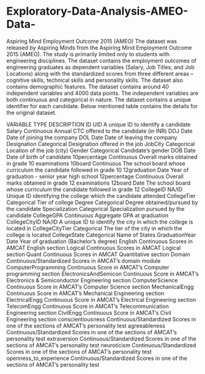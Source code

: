 # Exploratory-Data-Analysis-AMEO-Data-


Aspiring Mind Employment Outcome 2015 (AMEO)
The dataset was released by Aspiring Minds from the Aspiring Mind Employment Outcome 2015 (AMEO). The study is primarily limited only to students with engineering disciplines. The dataset contains the employment outcomes of engineering graduates as dependent variables (Salary, Job Titles, and Job Locations) along with the standardized scores from three different areas – cognitive skills, technical skills and personality skills. The dataset also contains demographic features. The dataset contains around 40 independent variables and 4000 data points. The independent variables are both continuous and categorical in nature. The dataset contains a unique identifier for each candidate. Below mentioned table contains the details for the original dataset.

VARIABLE	TYPE	DESCRIPTION
ID	UID	A unique ID to identify a candidate
Salary	Continuous	Annual CTC offered to the candidate (in INR)
DOJ	Date	Date of joining the company
DOL	Date	Date of leaving the company
Designation	Categorical	Designation offered in the job
JobCity	Categorical	Location of the job (city)
Gender	Categorical	Candidate’s gender
DOB	Date	Date of birth of candidate
10percentage	Continuous	Overall marks obtained in grade 10 examinations
10board	Continuous	The school board whose curriculum the candidate followed in grade 10
12graduation	Date	Year of graduation - senior year high school
12percentage	Continuous	Overall marks obtained in grade 12 examinations
12board	Date	The school board whose curriculum the candidate followed in grade 12
CollegeID	NA/ID	Unique ID identifying the college which the candidate attended
CollegeTier	Categorical	Tier of college
Degree	Categorical	Degree obtained/pursued by the candidate
Specialization	Categorical	Specialization pursued by the candidate
CollegeGPA	Continuous	Aggregate GPA at graduation
CollegeCityID	NA/ID	A unique ID to identify the city in which the college is located in
CollegeCityTier	Categorical	The tier of the city in which the college is located
CollegeState	Categorical	Name of States
GraduationYear	Date	Year of graduation (Bachelor’s degree)
English	Continuous	Scores in AMCAT English section
Logical	Continuous	Scores in AMCAT Logical section
Quant	Continuous	Scores in AMCAT Quantitative section
Domain	Continuous/Standardized	Scores in AMCAT’s domain module
ComputerProgramming	Continuous	Score in AMCAT’s Computer programming section
ElectronicsAndSemicon	Continuous	Score in AMCAT’s Electronics & Semiconductor Engineering section
ComputerScience	Continuous	Score in AMCAT’s Computer Science section
MechanicalEngg	Continuous	Score in AMCAT’s Mechanical Engineering section
ElectricalEngg	Continuous	Score in AMCAT’s Electrical Engineering section
TelecomEngg	Continuous	Score in AMCAT’s Telecommunication Engineering section
CivilEngg	Continuous	Score in AMCAT’s Civil Engineering section
conscientiousness	Continuous/Standardized	Scores in one of the sections of AMCAT’s personality test
agreeableness	Continuous/Standardized	Scores in one of the sections of AMCAT’s personality test
extraversion	Continuous/Standardized	Scores in one of the sections of AMCAT’s personality test
neuroticism	Continuous/Standardized	Scores in one of the sections of AMCAT’s personality test
openness_to_experience	Continuous/Standardized	Scores in one of the sections of AMCAT’s personality test
